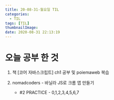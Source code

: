 ```yaml
---
title: 20-08-31-월요일 TIL
categories:
  - TIL
tags: [TIL]
thumbnailImage: 
date: 2020-08-31 22:13:19
---
```


<!-- more -->

<!-- excerpt -->
# 오늘 공부 한 것

1. 책 [코어 자바스크립트] ch1 공부 및 poiemaweb 복습

2. nomadcoders - 바닐라 JS로 크롬 앱 만들기
   - #2 PRACTICE - 0,1,2,3,4,5,6,7

